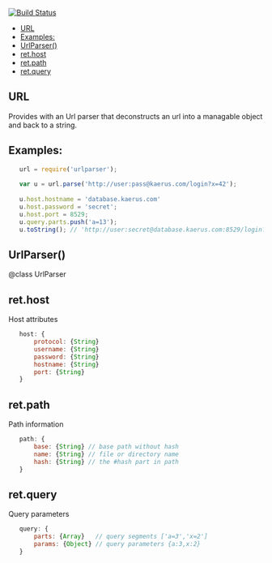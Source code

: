 [![Build Status](https://travis-ci.org/kaerus-component/urlparser.png)](https://travis-ci.org/kaerus-component/urlparser)

  - [URL](#url)
  - [Examples:](#examples)
  - [UrlParser()](#urlparser)
  - [ret.host](#rethost)
  - [ret.path](#retpath)
  - [ret.query](#retquery)

## URL

  Provides with an Url parser that deconstructs an url into a managable object and back to a string.
  
## Examples:
   
```js
   url = require('urlparser');
   
   var u = url.parse('http://user:pass@kaerus.com/login?x=42');
   
   u.host.hostname = 'database.kaerus.com'
   u.host.password = 'secret';
   u.host.port = 8529;
   u.query.parts.push('a=13');
   u.toString(); // 'http://user:secret@database.kaerus.com:8529/login?x=42&a=13'
```

## UrlParser()

  @class  UrlParser

## ret.host

  Host attributes
  
```js
   host: {
       protocol: {String}
       username: {String}
       password: {String}
       hostname: {String}
       port: {String}
   }
```

## ret.path

  Path information
  
```js
   path: {
       base: {String} // base path without hash
       name: {String} // file or directory name
       hash: {String} // the #hash part in path
   }
```

## ret.query

  Query parameters
  
```js
   query: {
       parts: {Array}   // query segments ['a=3','x=2'] 
       params: {Object} // query parameters {a:3,x:2}
   }
```


